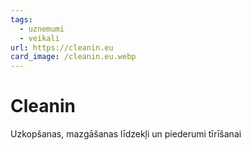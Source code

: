 ```yaml
---
tags:
  - uznemumi
  - veikali
url: https://cleanin.eu
card_image: /cleanin.eu.webp
---
```


# Cleanin

Uzkopšanas, mazgāšanas līdzekļi un piederumi tīrīšanai
